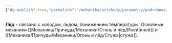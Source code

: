 ```yaml
---
{"dg-publish":true,"permalink":"/mehanika/prichudy/parametry/podrobnee/gruppy-prichud/gruppa-lyod/"}
---
```


**Лёд** - связано с холодом, льдом, понижением температуры. Основные механики [[Механика/Причуды/Механики/Огонь и лёд/Иней\|иней]] и [[Механика/Причуды/Механики/Огонь и лёд/Стужа\|стужа]].